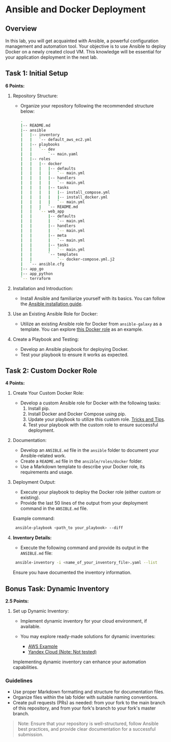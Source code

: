 # Ansible and Docker Deployment

## Overview

In this lab, you will get acquainted with Ansible, a powerful configuration management and automation tool. Your objective is to use Ansible to deploy Docker on a newly created cloud VM. This knowledge will be essential for your application deployment in the next lab.

## Task 1: Initial Setup

**6 Points:**

1. Repository Structure:
   - Organize your repository following the recommended structure below:

     ```sh
     .
     |-- README.md
     |-- ansible
     |   |-- inventory
     |   |   `-- default_aws_ec2.yml
     |   |-- playbooks
     |   |   `-- dev
     |   |       `-- main.yaml
     |   |-- roles
     |   |   |-- docker
     |   |   |   |-- defaults
     |   |   |   |   `-- main.yml
     |   |   |   |-- handlers
     |   |   |   |   `-- main.yml
     |   |   |   |-- tasks
     |   |   |   |   |-- install_compose.yml
     |   |   |   |   |-- install_docker.yml
     |   |   |   |   `-- main.yml
     |   |   |   `-- README.md
     |   |   `-- web_app
     |   |       |-- defaults
     |   |       |   `-- main.yml
     |   |       |-- handlers
     |   |       |   `-- main.yml
     |   |       |-- meta
     |   |       |   `-- main.yml
     |   |       |-- tasks
     |   |       |   `-- main.yml
     |   |       `-- templates
     |   |           `-- docker-compose.yml.j2
     |   `-- ansible.cfg
     |-- app_go
     |-- app_python
     `-- terraform
     ```

2. Installation and Introduction:
   - Install Ansible and familiarize yourself with its basics. You can follow the [Ansible installation guide](https://docs.ansible.com/ansible/latest/installation_guide/intro_installation.html).

3. Use an Existing Ansible Role for Docker:
   - Utilize an existing Ansible role for Docker from `ansible-galaxy` as a template. You can explore [this Docker role](https://github.com/geerlingguy/ansible-role-docker) as an example.

4. Create a Playbook and Testing:
   - Develop an Ansible playbook for deploying Docker.
   - Test your playbook to ensure it works as expected.

## Task 2: Custom Docker Role

**4 Points:**

1. Create Your Custom Docker Role:
   - Develop a custom Ansible role for Docker with the following tasks:
     1. Install pip.
     2. Install Docker and Docker Compose using pip.
     3. Update your playbook to utilize this custom role. [Tricks and Tips](https://docs.ansible.com/ansible/latest/user_guide/playbooks_best_practices.html).
     4. Test your playbook with the custom role to ensure successful deployment.

2. Documentation:
   - Develop an `ANSIBLE.md` file in the `ansible` folder to document your Ansible-related work.
   - Create a `README.md` file in the `ansible/roles/docker` folder.
   - Use a Markdown template to describe your Docker role, its requirements and usage.

3. Deployment Output:
   - Execute your playbook to deploy the Docker role (either custom or existing).
   - Provide the last 50 lines of the output from your deployment command in the `ANSIBLE.md` file.

   Example command:

   ```sh
    ansible-playbook <path_to your_playbook> --diff
   ```

4. **Inventory Details:**
   - Execute the following command and provide its output in the `ANSIBLE.md` file:

   ```sh
    ansible-inventory -i <name_of_your_inventory_file>.yaml --list
   ```

   Ensure you have documented the inventory information.

## Bonus Task: Dynamic Inventory

**2.5 Points:**

1. Set up Dynamic Inventory:
   - Implement dynamic inventory for your cloud environment, if available.
   - You may explore ready-made solutions for dynamic inventories:

     - [AWS Example](https://docs.ansible.com/ansible/latest/collections/amazon/aws/aws_ec2_inventory.html)
     - [Yandex Cloud (Note: Not tested)](https://github.com/rodion-goritskov/yacloud_compute)

   Implementing dynamic inventory can enhance your automation capabilities.

### Guidelines

- Use proper Markdown formatting and structure for documentation files.
- Organize files within the lab folder with suitable naming conventions.
- Create pull requests (PRs) as needed: from your fork to the main branch of this repository, and from your fork's branch to your fork's master branch.

> Note: Ensure that your repository is well-structured, follow Ansible best practices, and provide clear documentation for a successful submission.
